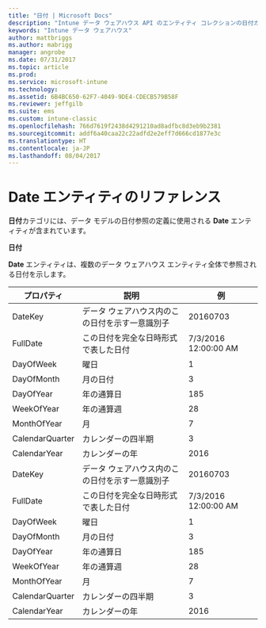 ```yaml
---
title: "日付 | Microsoft Docs"
description: "Intune データ ウェアハウス API のエンティティ コレクションの日付カテゴリに関するリファレンス トピック。"
keywords: "Intune データ ウェアハウス"
author: mattbriggs
ms.author: mabrigg
manager: angrobe
ms.date: 07/31/2017
ms.topic: article
ms.prod: 
ms.service: microsoft-intune
ms.technology: 
ms.assetid: 6B4BC650-62F7-4049-9DE4-CDECB579B58F
ms.reviewer: jeffgilb
ms.suite: ems
ms.custom: intune-classic
ms.openlocfilehash: 766d7619f2438d4291210ad8adfbc8d3eb9b2381
ms.sourcegitcommit: addf6a40caa22c22adfd2e2eff7d666cd1877e3c
ms.translationtype: HT
ms.contentlocale: ja-JP
ms.lasthandoff: 08/04/2017
---
```

# <a name="reference-for-date-entity"></a>Date エンティティのリファレンス

**日付**カテゴリには、データ モデルの日付参照の定義に使用される **Date** エンティティが含まれています。

**日付**

**Date** エンティティは、複数のデータ ウェアハウス エンティティ全体で参照される日付を示します。

| プロパティ  | 説明 | 例 |
|---------|------------|--------|
| DateKey |データ ウェアハウス内のこの日付を示す一意識別子 | 20160703 |
| FullDate |この日付を完全な日時形式で表した日付 | 7/3/2016 12:00:00 AM |
| DayOfWeek |曜日 |1 |
| DayOfMonth |月の日付 |3 |
| DayOfYear |年の通算日 |185 |
| WeekOfYear |年の通算週 |28 |
| MonthOfYear |月 |7 |
| CalendarQuarter |カレンダーの四半期 |3 |
| CalendarYear |カレンダーの年 |2016 |
| DateKey |データ ウェアハウス内のこの日付を示す一意識別子 |20160703 |
| FullDate |この日付を完全な日時形式で表した日付 | 7/3/2016 12:00:00 AM |
| DayOfWeek |曜日 |1 |
| DayOfMonth |月の日付 |3 |
| DayOfYear |年の通算日 |185 |
| WeekOfYear |年の通算週 |28 |
| MonthOfYear |月 |7 |
| CalendarQuarter |カレンダーの四半期 |3 |
| CalendarYear |カレンダーの年 |2016 |
